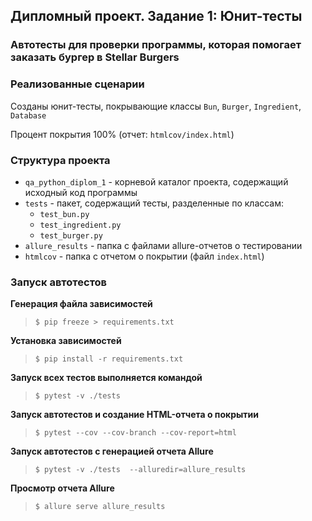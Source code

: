 ## Дипломный проект. Задание 1: Юнит-тесты

### Автотесты для проверки программы, которая помогает заказать бургер в Stellar Burgers

### Реализованные сценарии

Созданы юнит-тесты, покрывающие классы `Bun`, `Burger`, `Ingredient`, `Database`

Процент покрытия 100% (отчет: `htmlcov/index.html`)

### Структура проекта

- `qa_python_diplom_1` - корневой каталог проекта, содержащий исходный код программы
- `tests`              - пакет, содержащий тесты, разделенные по классам: 
  - `test_bun.py`
  - `test_ingredient.py`
  - `test_burger.py`
- `allure_results`     - папка с файлами allure-отчетов о тестировании
- `htmlcov`            - папка с отчетом о покрытии (файл `index.html`)

### Запуск автотестов

**Генерация файла зависимостей**

> `$ pip freeze > requirements.txt`

**Установка зависимостей**

> `$ pip install -r requirements.txt`

**Запуск всех тестов выполняется командой**

>  `$ pytest -v ./tests`

**Запуск автотестов и создание HTML-отчета о покрытии**

>  `$ pytest --cov --cov-branch --cov-report=html`

**Запуск автотестов с генерацией отчета Allure**

>  `$ pytest -v ./tests  --alluredir=allure_results`

**Просмотр отчета Allure**

>  `$ allure serve allure_results`
